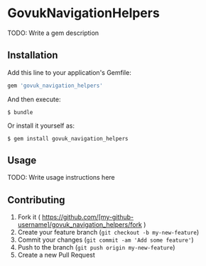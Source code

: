 # GovukNavigationHelpers

TODO: Write a gem description

## Installation

Add this line to your application's Gemfile:

```ruby
gem 'govuk_navigation_helpers'
```

And then execute:

    $ bundle

Or install it yourself as:

    $ gem install govuk_navigation_helpers

## Usage

TODO: Write usage instructions here

## Contributing

1. Fork it ( https://github.com/[my-github-username]/govuk_navigation_helpers/fork )
2. Create your feature branch (`git checkout -b my-new-feature`)
3. Commit your changes (`git commit -am 'Add some feature'`)
4. Push to the branch (`git push origin my-new-feature`)
5. Create a new Pull Request

